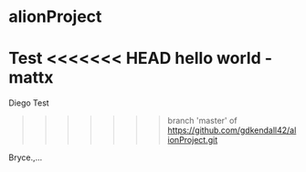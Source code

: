 # alionProject

Test
<<<<<<< HEAD
hello world - mattx
=======

Diego Test
>>>>>>> branch 'master' of https://github.com/gdkendall42/alionProject.git

Bryce.,...